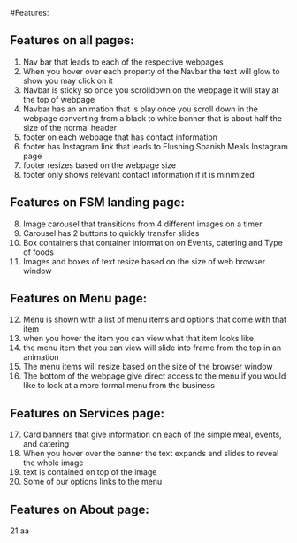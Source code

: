 #Features:

## Features on all pages:
1. Nav bar that leads to each of the respective webpages
2. When you hover over each property of the Navbar the text will glow to show you may click on it
3. Navbar is sticky so once you scrolldown on the webpage it will stay at the top of webpage
4. Navbar has an animation that is play once you scroll down in the webpage converting from a black to white banner that is about half the size of the normal header
5. footer on each webpage that has contact information
6. footer has Instagram link that leads to Flushing Spanish Meals Instagram page
7. footer resizes based on the webpage size
8. footer only shows relevant contact information if it is minimized

## Features on FSM landing page:
8.  Image carousel that transitions from 4 different images on a timer
9. Carousel has 2 buttons to quickly transfer slides
10. Box containers that container information on Events, catering and Type of foods
11. Images and boxes of text resize based on the size of web browser window

## Features on Menu page:
12.  Menu is shown with a list of menu items and options that come with that item
13. when you hover the item you can view what that item looks like 
14. the menu item that you can view will slide into frame from the top in an animation
15. The menu items will resize based on the size of the browser window
16. The bottom of the webpage give direct access to the menu if you would like to look at a more formal menu from the business

## Features on Services page:
17. Card banners that give information on each of the simple meal, events, and catering
18. When you hover over the banner the text expands and slides to reveal the whole image
19. text is contained on top of the image
20. Some of our options links to the menu

## Features on About page:
21.aa 

